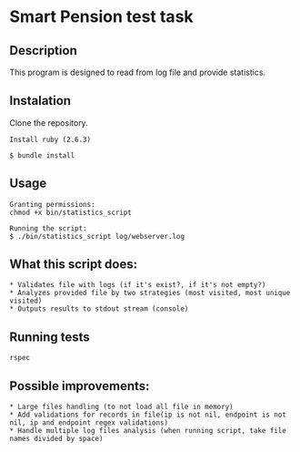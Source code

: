 # Smart Pension test task
## Description
This program is designed to read from log file and provide statistics.
## Instalation
Clone the repository.
```
Install ruby (2.6.3)

$ bundle install
```
## Usage
```
Granting permissions:
chmod +x bin/statistics_script

Running the script:
$ ./bin/statistics_script log/webserver.log
```

## What this script does:
```
* Validates file with logs (if it's exist?, if it's not empty?)
* Analyzes provided file by two strategies (most visited, most unique visited)
* Outputs results to stdout stream (console)
```

## Running tests
```
rspec
```
## Possible improvements:
```
* Large files handling (to not load all file in memory)
* Add validations for records in file(ip is not nil, endpoint is not nil, ip and endpoint regex validations)
* Handle multiple log files analysis (when running script, take file names divided by space)
```
